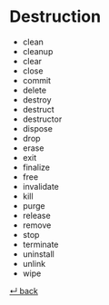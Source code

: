 # Destruction

  - clean
  - cleanup
  - clear
  - close
  - commit
  - delete
  - destroy
  - destruct
  - destructor
  - dispose
  - drop
  - erase
  - exit
  - finalize
  - free
  - invalidate
  - kill
  - purge
  - release
  - remove
  - stop
  - terminate
  - uninstall
  - unlink
  - wipe

[↵ back](../README.md)
